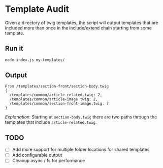 
# Template Audit

Given a directory of twig templates, the script will output templates that are included more than once in the include/extend chain starting from some template.

## Run it
```sh
node index.js my-templates/
```

## Output

```
From /templates/section-front/section-body.twig
{
  /templates/common/article-related.twig: 2,
  /templates/common/article-image.twig: 2,
  /templates/common/section-front-image.twig: 7
}
```

_Explanation_: Starting at `section-body.twig` there are two paths through the templates that include `article-related.twig`. 

## TODO
- [ ] Add more support for multiple folder locations for shared templates
- [ ] Add configurable output
- [ ] Cleanup async / fs for performance

